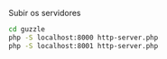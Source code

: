 Subir os servidores

```bash
cd guzzle
php -S localhost:8000 http-server.php
php -S localhost:8001 http-server.php
```